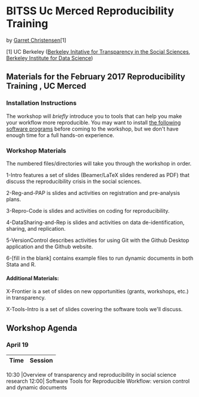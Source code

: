 # BITSS Uc Merced Reproducibility Training
by [Garret Christensen](http://www.ocf.berkeley.edu/~garret)[1]

[1] UC Berkeley ([Berkeley Initative for Transparency in the Social Sciences](http://www.bitss.org), [Berkeley Institute for Data Science](http://bids.berkeley.edu))


## Materials for the February 2017 Reproducibility Training , UC Merced

### Installation Instructions
The workshop will *briefly* introduce you to tools that can help you make your workflow more reproducible. You may want to install [the following software programs](http://www.bitss.org/2016/01/08/open-source-software-for-reproducible-social-science/)  before coming to the workshop, but we don't have enough time for a full hands-on experience.

### Workshop Materials
The numbered files/directories will take you through the workshop in order.

1-Intro features a set of slides (Beamer/LaTeX slides rendered as PDF) that discuss the reproducibility crisis in the social sciences.

2-Reg-and-PAP is slides and activities on registration and pre-analysis plans.

3-Repro-Code is slides and activities on coding for reproducibility.

4-DataSharing-and-Rep is slides and activities on data de-identification, sharing, and replication.

5-VersionControl describes activities for using Git with the Github Desktop application and the Github website.

6-[fill in the blank] contains example files to run dynamic documents in both Stata and R.

#### Additional Materials:
X-Frontier is a set of slides on new opportunities (grants, workshops, etc.) in transparency.

X-Tools-Intro is a set of slides covering the software tools we'll discuss.


## Workshop Agenda

### April 19

Time | Session 
------------ | -------------

10:30 |Overview of transparency and reproducibility in social science research 
12:00| Software Tools for Reproducible Workflow: version control and dynamic documents
